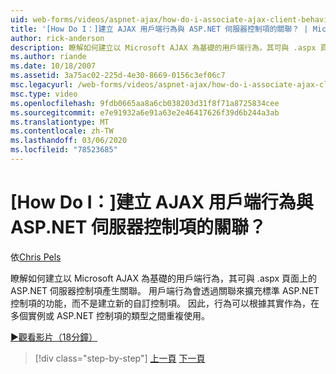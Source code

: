 ```yaml
---
uid: web-forms/videos/aspnet-ajax/how-do-i-associate-ajax-client-behavior-with-an-aspnet-server-control
title: '[How Do I：]建立 AJAX 用戶端行為與 ASP.NET 伺服器控制項的關聯？ | Microsoft Docs'
author: rick-anderson
description: 瞭解如何建立以 Microsoft AJAX 為基礎的用戶端行為，其可與 .aspx 頁面上的 ASP.NET 伺服器控制項產生關聯。 用戶端行為 e 。
ms.author: riande
ms.date: 10/18/2007
ms.assetid: 3a75ac02-225d-4e30-8669-0156c3ef06c7
msc.legacyurl: /web-forms/videos/aspnet-ajax/how-do-i-associate-ajax-client-behavior-with-an-aspnet-server-control
msc.type: video
ms.openlocfilehash: 9fdb0665aa8a6cb038203d31f8f71a8725834cee
ms.sourcegitcommit: e7e91932a6e91a63e2e46417626f39d6b244a3ab
ms.translationtype: MT
ms.contentlocale: zh-TW
ms.lasthandoff: 03/06/2020
ms.locfileid: "78523685"
---
```

# <a name="how-do-i-associate-ajax-client-behavior-with-an-aspnet-server-control"></a>[How Do I：]建立 AJAX 用戶端行為與 ASP.NET 伺服器控制項的關聯？

依[Chris Pels](https://twitter.com/chrispels)

瞭解如何建立以 Microsoft AJAX 為基礎的用戶端行為，其可與 .aspx 頁面上的 ASP.NET 伺服器控制項產生關聯。 用戶端行為會透過關聯來擴充標準 ASP.NET 控制項的功能，而不是建立新的自訂控制項。 因此，行為可以根據其實作為，在多個實例或 ASP.NET 控制項的類型之間重複使用。

[&#9654;觀看影片（18分鐘）](https://channel9.msdn.com/Blogs/ASP-NET-Site-Videos/how-do-i-associate-ajax-client-behavior-with-an-aspnet-server-control)

> [!div class="step-by-step"]
> [上一頁](how-do-i-build-custom-server-controls-that-work-with-or-without-aspnet-ajax.md)
> [下一頁](how-do-i-retrieve-values-from-server-side-ajax-controls.md)
